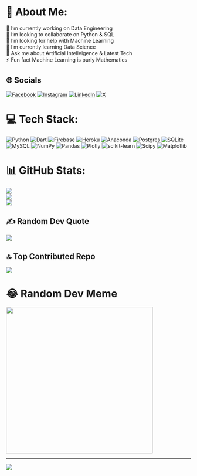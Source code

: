 # 💫 About Me:
🔭 I’m currently working on Data Engineering<br>👯 I’m looking to collaborate on Python & SQL<br>🤝 I’m looking for help with Machine Learning<br>🌱 I’m currently learning Data Science<br>💬 Ask me about Artificial Intelleigence & Latest Tech<br>⚡ Fun fact Machine Learning is purly Mathematics


## 🌐 Socials
[![Facebook](https://img.shields.io/badge/Facebook-%231877F2.svg?logo=Facebook&logoColor=white)](https://www.facebook.com/anas.tahir.70.hero) [![Instagram](https://img.shields.io/badge/Instagram-%23E4405F.svg?logo=Instagram&logoColor=white)](https://www.instagram.com/anasengence/) [![LinkedIn](https://img.shields.io/badge/LinkedIn-%230077B5.svg?logo=linkedin&logoColor=white)](https://www.linkedin.com/in/anas-waleed-tahir-9a5b78214/) [![X](https://img.shields.io/badge/X-black.svg?logo=X&logoColor=white)]((https://twitter.com/anastaahir))

# 💻 Tech Stack:
![Python](https://img.shields.io/badge/python-3670A0?style=for-the-badge&logo=python&logoColor=ffdd54) ![Dart](https://img.shields.io/badge/dart-%230175C2.svg?style=for-the-badge&logo=dart&logoColor=white) ![Firebase](https://img.shields.io/badge/firebase-%23039BE5.svg?style=for-the-badge&logo=firebase) ![Heroku](https://img.shields.io/badge/heroku-%23430098.svg?style=for-the-badge&logo=heroku&logoColor=white) ![Anaconda](https://img.shields.io/badge/Anaconda-%2344A833.svg?style=for-the-badge&logo=anaconda&logoColor=white) ![Postgres](https://img.shields.io/badge/postgres-%23316192.svg?style=for-the-badge&logo=postgresql&logoColor=white) ![SQLite](https://img.shields.io/badge/sqlite-%2307405e.svg?style=for-the-badge&logo=sqlite&logoColor=white) ![MySQL](https://img.shields.io/badge/mysql-%2300000f.svg?style=for-the-badge&logo=mysql&logoColor=white) ![NumPy](https://img.shields.io/badge/numpy-%23013243.svg?style=for-the-badge&logo=numpy&logoColor=white) ![Pandas](https://img.shields.io/badge/pandas-%23150458.svg?style=for-the-badge&logo=pandas&logoColor=white) ![Plotly](https://img.shields.io/badge/Plotly-%233F4F75.svg?style=for-the-badge&logo=plotly&logoColor=white) ![scikit-learn](https://img.shields.io/badge/scikit--learn-%23F7931E.svg?style=for-the-badge&logo=scikit-learn&logoColor=white) ![Scipy](https://img.shields.io/badge/SciPy-%230C55A5.svg?style=for-the-badge&logo=scipy&logoColor=%white) ![Matplotlib](https://img.shields.io/badge/Matplotlib-%23ffffff.svg?style=for-the-badge&logo=Matplotlib&logoColor=black)
# 📊 GitHub Stats:
![](https://github-readme-stats.vercel.app/api?username=ANAS-TAAHIR&theme=merko&hide_border=false&include_all_commits=false&count_private=false)<br/>
![](https://github-readme-streak-stats.herokuapp.com/?user=ANAS-TAAHIR&theme=merko&hide_border=false)<br/>
![](https://github-readme-stats.vercel.app/api/top-langs/?username=ANAS-TAAHIR&theme=merko&hide_border=false&include_all_commits=false&count_private=false&layout=compact)

## ✍️ Random Dev Quote
![](https://quotes-github-readme.vercel.app/api?type=horizontal&theme=merko)

## 🔝 Top Contributed Repo
![](https://github-contributor-stats.vercel.app/api?username=ANAS-TAAHIR&limit=5&theme=dark&combine_all_yearly_contributions=true)

# 😂 Random Dev Meme
<img src='https://randommeme-five.vercel.app/' style="height: 400px;"/>

---
[![](https://visitcount.itsvg.in/api?id=ANAS-TAAHIR&icon=7&color=3)](https://visitcount.itsvg.in)

<!-- Proudly created with GPRM ( https://gprm.itsvg.in ) -->
